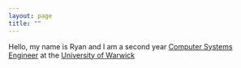 ```yaml
---
layout: page
title: ""
---
```


Hello, my name is Ryan and I am a second year [Computer Systems Engineer](https://warwick.ac.uk/study/undergraduate/courses/compsysengmeng/) at the [University of Warwick](https://warwick.ac.uk/)
